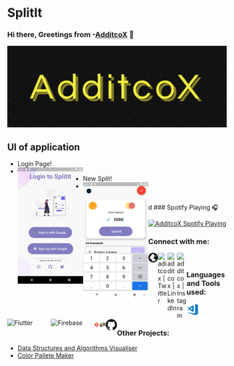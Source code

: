 # SplitIt
### Hi there, Greetings from -[AdditcoX][website] 👋

[![Website](https://github.com/Marcus0086/splitit/blob/master/assets/images/logo.png?raw=true)](https://dsalgoapp.netlify.app/#/)

## UI of application

- Login Page!
- [<img align="left" alt="login" width="150px" src="https://github.com/Marcus0086/splitit/blob/master/assets/images/screenshots/login.png?raw=true" />][website] 
- New Split!
- [<img align="left" alt="login" width="150px" src="https://github.com/Marcus0086/splitit/blob/master/assets/images/screenshots/NewSplit.png?raw=true" />][website]

<br />
d
### Spotify Playing 🎧

[<img src="https://now-playing-codestackr.vercel.app/api/spotify-playing" alt="AdditcoX Spotify Playing" width="350" />](https://open.spotify.com/?_gl=1*1j9zrqt*_gcl_aw*R0NMLjE2MTkzNDc4MzcuQ2owS0NRandwcFNFQmhDR0FSSXNBTklzNHA1NXkyNW5ZcHNKUmdoTFNyU2xnR3JNdlNLT0lEZ1ZOUFQwbEpoZ2JWbmU0ZFUxWVZCVC1zSWFBcGNMRUFMd193Y0I.*_gcl_dc*R0NMLjE2MTkzNDc4MzcuQ2owS0NRandwcFNFQmhDR0FSSXNBTklzNHA1NXkyNW5ZcHNKUmdoTFNyU2xnR3JNdlNLT0lEZ1ZOUFQwbEpoZ2JWbmU0ZFUxWVZCVC1zSWFBcGNMRUFMd193Y0I.&_ga=2.64304619.577986972.1619347814-1218930918.1618132103&_gac=1.55957209.1619347837.Cj0KCQjwppSEBhCGARIsANIs4p55y25nYpsJRghLSrSlgGrMvSKOIDgVNPT0lJhgbVne4dU1YVBT-sIaApcLEALw_wcB)


### Connect with me:

[<img align="left" alt="additcox" width="22px" src="https://raw.githubusercontent.com/iconic/open-iconic/master/svg/globe.svg" />][website]
[<img align="left" alt="aditcox | Twitter" width="22px" src="https://cdn.jsdelivr.net/npm/simple-icons@v3/icons/twitter.svg" />][twitter]
[<img align="left" alt="additcox | LinkedIn" width="22px" src="https://cdn.jsdelivr.net/npm/simple-icons@v3/icons/linkedin.svg" />][linkedin]
[<img align="left" alt="additcox | Instagram" width="22px" src="https://cdn.jsdelivr.net/npm/simple-icons@v3/icons/instagram.svg" />][instagram]

<br />

### Languages and Tools used:

[<img align="left" alt="Visual Studio Code" width="26px" src="https://raw.githubusercontent.com/github/explore/80688e429a7d4ef2fca1e82350fe8e3517d3494d/topics/visual-studio-code/visual-studio-code.png" />](https://code.visualstudio.com/)

[<img align="left" alt="Flutter" width="100px" src="https://flutter.dev/assets/flutter-lockup-1caf6476beed76adec3c477586da54de6b552b2f42108ec5bc68dc63bae2df75.png" />](https://flutter.dev/?gclid=Cj0KCQjwppSEBhCGARIsANIs4p68oB5N-HuUuV0mJVhGrhQrljG5FhdggbbUDLzPx6xTcR9qNSzEF3saAlfGEALw_wcB&gclsrc=aw.ds)

[<img align="left" alt="Firebase" width="100px" src="https://www.gstatic.com/devrel-devsite/prod/vdb246b8cc5a5361484bf12c07f2d17c993026d30a19ea3c7ace6f0263f62c0dd/firebase/images/lockup.png" />](https://firebase.google.com/)

[<img align="left" alt="Git" width="26px" src="https://raw.githubusercontent.com/github/explore/80688e429a7d4ef2fca1e82350fe8e3517d3494d/topics/git/git.png" />](https://git-scm.com/)

[<img align="left" alt="GitHub" width="26px" src="https://raw.githubusercontent.com/github/explore/78df643247d429f6cc873026c0622819ad797942/topics/github/github.png" />](https://github.com/Marcus0086)


<br />
<br />

### Other Projects:
- [Data Structures and Algorithms Visualiser](https://dsalgoapp.netlify.app/)
- [Color Pallete Maker](https://palletemon.vercel.app/)

[website]: https://dsalgoapp.netlify.app/#/
[twitter]: https://twitter.com/RaghavG54140751
[instagram]: https://www.instagram.com/raghav0gupta/
[linkedin]: https://www.linkedin.com/in/marcus-gupta-4a63341b5/
 